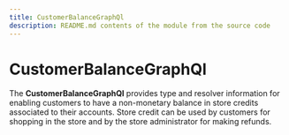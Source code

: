 ```yaml
---
title: CustomerBalanceGraphQl
description: README.md contents of the module from the source code
---
```


# CustomerBalanceGraphQl

The **CustomerBalanceGraphQl** provides type and resolver information for enabling customers to have a non-monetary balance in store credits associated to their accounts.
Store credit can be used by customers for shopping in the store and by the store administrator for making refunds.
